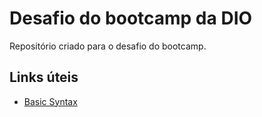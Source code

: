 # Desafio do bootcamp da DIO
Repositório criado para o desafio do bootcamp.

## Links úteis
- [Basic Syntax](https://www.markdownguide.org/basic-syntax/)
